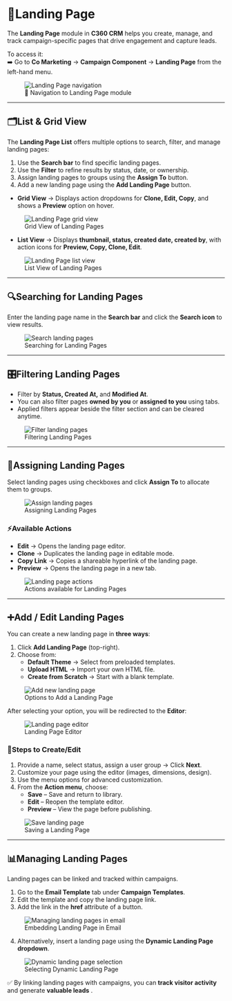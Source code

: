 # **📄Landing Page** 

The **Landing Page** module in **C360 CRM** helps you create, manage, and track campaign-specific pages that drive engagement and capture leads.  

To access it:  
➡️ Go to **Co Marketing** → **Campaign Component** → **Landing Page** from the left-hand menu.  

<figure>
  <img src="/media/image28.png" alt="Landing Page navigation" style={{width:"100%", maxWidth:"800px"}} />
  <figcaption>📍 Navigation to Landing Page module</figcaption>
</figure>

---

## **🗂️List & Grid View** 

The **Landing Page List** offers multiple options to search, filter, and manage landing pages:  

1. Use the **Search bar** to find specific landing pages.  
2. Use the **Filter** to refine results by status, date, or ownership.  
3. Assign landing pages to groups using the **Assign To** button.  
4. Add a new landing page using the **Add Landing Page** button.  

- **Grid View** → Displays action dropdowns for **Clone, Edit, Copy**, and shows a **Preview** option on hover.  

<figure>
  <img src="/media/image29.png" alt="Landing Page grid view" style={{width:"100%", maxWidth:"800px"}} />
  <figcaption> Grid View of Landing Pages</figcaption>
</figure>

- **List View** → Displays **thumbnail, status, created date, created by**, with action icons for **Preview, Copy, Clone, Edit**.  

<figure>
  <img src="/media/image2a.png" alt="Landing Page list view" style={{width:"100%", maxWidth:"800px"}} />
  <figcaption>List View of Landing Pages</figcaption>
</figure>

---

## **🔍Searching for Landing Pages** 

Enter the landing page name in the **Search bar** and click the **Search icon** to view results.  

<figure>
  <img src="media/image13.png" alt="Search landing pages" style={{width:"100%", maxWidth:"800px"}} />
  <figcaption>Searching for Landing Pages</figcaption>
</figure>

---

## **🎛️Filtering Landing Pages** 

- Filter by **Status, Created At,** and **Modified At**.  
- You can also filter pages **owned by you** or **assigned to you** using tabs.  
- Applied filters appear beside the filter section and can be cleared anytime.  

<figure>
  <img src="media/image14.png" alt="Filter landing pages" style={{width:"100%", maxWidth:"800px"}} />
  <figcaption>Filtering Landing Pages</figcaption>
</figure>

---

## **👥Assigning Landing Pages** 

Select landing pages using checkboxes and click **Assign To** to allocate them to groups.  

<figure>
  <img src="media/image15.png" alt="Assign landing pages" style={{width:"100%", maxWidth:"800px"}} />
  <figcaption>Assigning Landing Pages</figcaption>
</figure>

### **⚡Available Actions**   

- **Edit** → Opens the landing page editor.  
- **Clone** → Duplicates the landing page in editable mode.  
- **Copy Link** → Copies a shareable hyperlink of the landing page.  
- **Preview** → Opens the landing page in a new tab.  

<figure>
  <img src="/media/image2d.png" alt="Landing page actions" style={{width:"100%", maxWidth:"800px"}} />
  <figcaption>Actions available for Landing Pages</figcaption>
</figure>

---

## **➕Add / Edit Landing Pages** 

You can create a new landing page in **three ways**:  

1. Click **Add Landing Page** (top-right).  
2. Choose from:  
   - **Default Theme** → Select from preloaded templates.  
   - **Upload HTML** → Import your own HTML file.  
   - **Create from Scratch** → Start with a blank template.  

<figure>
  <img src="/media/image2e.png" alt="Add new landing page" style={{width:"100%", maxWidth:"800px"}} />
  <figcaption>Options to Add a Landing Page</figcaption>
</figure>

After selecting your option, you will be redirected to the **Editor**:  

<figure>
  <img src="media/image17.png" alt="Landing page editor" style={{width:"100%", maxWidth:"800px"}} />
  <figcaption>Landing Page Editor</figcaption>
</figure>

### **📝Steps to Create/Edit**   
1.  Provide a name, select status, assign a user group → Click **Next**.  
2.  Customize your page using the editor (images, dimensions, design).  
3.  Use the menu options for advanced customization.  
4. From the **Action menu**, choose:  
   - **Save** – Save and return to library.  
   - **Edit** – Reopen the template editor.  
   - **Preview** – View the page before publishing.  

<figure>
  <img src="media/image18.png" alt="Save landing page" style={{width:"100%", maxWidth:"800px"}} />
  <figcaption>Saving a Landing Page</figcaption>
</figure>

---

## **📊Managing Landing Pages** 

Landing pages can be linked and tracked within campaigns.  

1. Go to the **Email Template** tab under **Campaign Templates**.  
2. Edit the template and copy the landing page link.  
3. Add the link in the **href** attribute of a button.  

<figure>
  <img src="media/image19.png" alt="Managing landing pages in email" style={{width:"100%", maxWidth:"800px"}} />
  <figcaption>Embedding Landing Page in Email</figcaption>
</figure>

4. Alternatively, insert a landing page using the **Dynamic Landing Page dropdown**.  

<figure>
  <img src="media/image20.png" alt="Dynamic landing page selection" style={{width:"100%", maxWidth:"800px"}} />
  <figcaption> Selecting Dynamic Landing Page</figcaption>
</figure>

✅ By linking landing pages with campaigns, you can **track visitor activity**  and generate **valuable leads** .  
